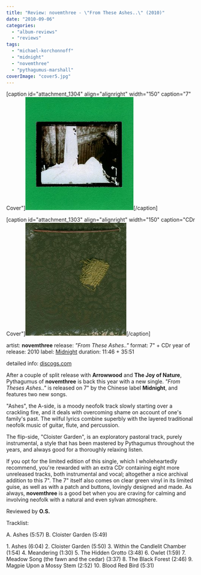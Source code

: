 ```yaml
---
title: "Review: novemthree - \"From These Ashes..\" (2010)"
date: "2010-09-06"
categories: 
  - "album-reviews"
  - "reviews"
tags: 
  - "michael-korchonnoff"
  - "midnight"
  - "novemthree"
  - "pythagumus-marshall"
coverImage: "cover5.jpg"
---
```


\[caption id="attachment\_1304" align="alignright" width="150" caption="7" Cover"\][![](images/cover5.jpg "nov3_fta_1")](http://www.eveningoflight.nl/wordpress/wp-content/uploads/2010/08/cover5.jpg "nov3_fta_1")\[/caption\]

\[caption id="attachment\_1303" align="alignright" width="150" caption="CDr Cover"\][![](images/cover4.jpg "nov3_fta_2")](http://www.eveningoflight.nl/wordpress/wp-content/uploads/2010/08/cover4.jpg "nov3_fta_2")\[/caption\]

artist: **novemthree** release: _"From These Ashes.."_ format: 7" + CDr year of release: 2010 label: [Midnight](http://www.midnight-prod.com/) duration: 11:46 + 35:51

detailed info: [discogs.com](http://www.discogs.com/Novemthree-From-These-Ashes/release/2405072)

After a couple of split release with **Arrowwood** and **The Joy of Nature**, Pythagumus of **novemthree** is back this year with a new single. _"From Theses Ashes.."_ is released on 7" by the Chinese label **Midnight**, and features two new songs.

"Ashes", the A-side, is a moody neofolk track slowly starting over a crackling fire, and it deals with overcoming shame on account of one's family's past. The wilful lyrics combine superbly with the layered traditional neofolk music of guitar, flute, and percussion.

The flip-side, "Cloister Garden", is an exploratory pastoral track, purely instrumental, a style that has been mastered by Pythagumus throughout the years, and always good for a thoroughly relaxing listen.

If you opt for the limited edition of this single, which I wholeheartedly recommend, you're rewarded with an extra CDr containing eight more unreleased tracks, both instrumental and vocal; altogether a nice archival addition to this 7". The 7" itself also comes on clear green vinyl in its limited guise, as well as with a patch and buttons, lovingly designed and made. As always, **novemthree** is a good bet when you are craving for calming and involving neofolk with a natural and even sylvan atmosphere.

Reviewed by **O.S.**

Tracklist:

A. Ashes (5:57) B. Cloister Garden (5:49)

1\. Ashes (6:04) 2. Cloister Garden (5:50) 3. Within the Candlelit Chamber (1:54) 4. Meandering (1:30) 5. The Hidden Grotto (3:48) 6. Owlet (1:59) 7. Meadow Song (the fawn and the cedar) (3:37) 8. The Black Forest (2:46) 9. Magpie Upon a Mossy Stem (2:52) 10. Blood Red Bird (5:31)
